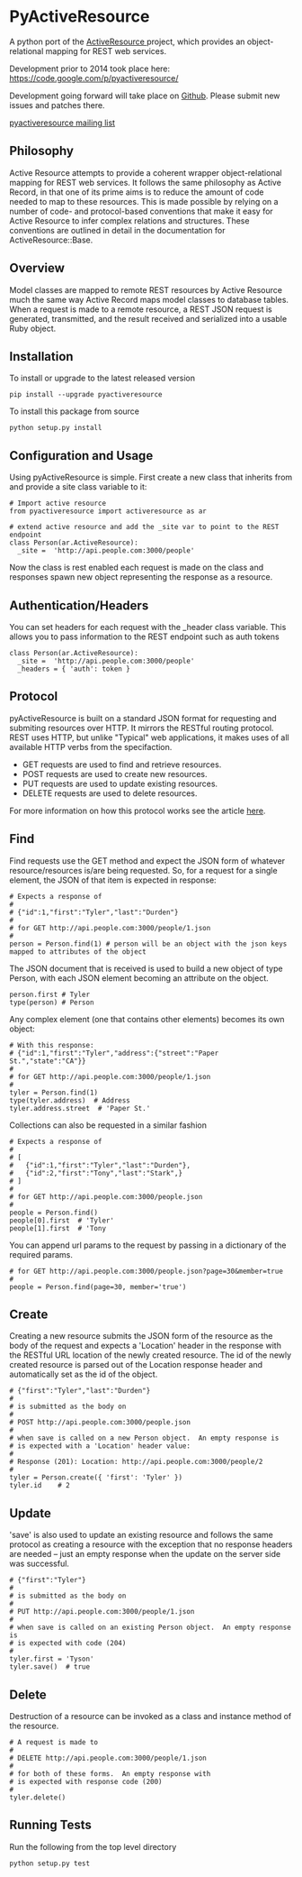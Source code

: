 PyActiveResource
================

A python port of the [ActiveResource
](https://github.com/rails/activeresource) project,
which provides an object-relational mapping for REST web services.

Development prior to 2014 took place here:
https://code.google.com/p/pyactiveresource/

Development going forward will take place on [Github](https://github.com/Shopify/pyactiveresource). Please
submit new issues and patches there.

[pyactiveresource mailing list](https://groups.google.com/forum/#!forum/pyactiveresource)

Philosophy
------------
Active Resource attempts to provide a coherent wrapper object-relational mapping for REST web services. It follows the same philosophy as Active Record, in that one of its prime aims is to reduce the amount of code needed to map to these resources. This is made possible by relying on a number of code- and protocol-based conventions that make it easy for Active Resource to infer complex relations and structures. These conventions are outlined in detail in the documentation for ActiveResource::Base.

Overview
------------
Model classes are mapped to remote REST resources by Active Resource much the same way Active Record maps model classes to database tables. When a request is made to a remote resource, a REST JSON request is generated, transmitted, and the result received and serialized into a usable Ruby object.

Installation
------------

To install or upgrade to the latest released version

    pip install --upgrade pyactiveresource

To install this package from source

    python setup.py install

Configuration and Usage
-----------------------
Using pyActiveResource is simple. First create a new class that inherits from and provide a site class variable to it:
```
# Import active resource
from pyactiveresource import activeresource as ar

# extend active resource and add the _site var to point to the REST endpoint
class Person(ar.ActiveResource):
  _site =  'http://api.people.com:3000/people'
```

Now the class is rest enabled each request is made on the class and responses spawn new object representing the response as a resource.

Authentication/Headers
----------------------
You can set headers for each request with the _header class variable. This allows you to pass information to the REST endpoint such as auth tokens

```
class Person(ar.ActiveResource):
  _site =  'http://api.people.com:3000/people'
  _headers = { 'auth': token }

```

Protocol
--------
pyActiveResource is built on a standard JSON format for requesting and submiting resources over HTTP. It mirrors the RESTful routing protocol. REST uses HTTP, but unlike "Typical" web applications, it makes uses of all available HTTP verbs from the specifaction.

* GET requests are used to find and retrieve resources.
* POST requests are used to create new resources.
* PUT requests are used to update existing resources.
* DELETE requests are used to delete resources.

For more information on how this protocol works see the article [here](https://en.wikipedia.org/wiki/Representational_state_transfer).

Find
----
Find requests use the GET method and expect the JSON form of whatever resource/resources is/are being requested. So, for a request for a single element, the JSON of that item is expected in response:
```
# Expects a response of
#
# {"id":1,"first":"Tyler","last":"Durden"}
#
# for GET http://api.people.com:3000/people/1.json
#
person = Person.find(1) # person will be an object with the json keys mapped to attributes of the object
```

The JSON document that is received is used to build a new object of type Person, with each JSON element becoming an attribute on the object.
```
person.first # Tyler
type(person) # Person
```

Any complex element (one that contains other elements) becomes its own object:
```
# With this response:
# {"id":1,"first":"Tyler","address":{"street":"Paper St.","state":"CA"}}
#
# for GET http://api.people.com:3000/people/1.json
#
tyler = Person.find(1)
type(tyler.address)  # Address
tyler.address.street  # 'Paper St.'
```

Collections can also be requested in a similar fashion
```
# Expects a response of
#
# [
#   {"id":1,"first":"Tyler","last":"Durden"},
#   {"id":2,"first":"Tony","last":"Stark",}
# ]
#
# for GET http://api.people.com:3000/people.json
#
people = Person.find()
people[0].first  # 'Tyler'
people[1].first  # 'Tony
```

You can append url params to the request by passing in a dictionary of the required params.
```
# for GET http://api.people.com:3000/people.json?page=30&member=true
#
people = Person.find(page=30, member='true')

```

Create
------
Creating a new resource submits the JSON form of the resource as the body of the request and expects a 'Location' header in the response with the RESTful URL location of the newly created resource. The id of the newly created resource is parsed out of the Location response header and automatically set as the id of the object.
```
# {"first":"Tyler","last":"Durden"}
#
# is submitted as the body on
#
# POST http://api.people.com:3000/people.json
#
# when save is called on a new Person object.  An empty response is
# is expected with a 'Location' header value:
#
# Response (201): Location: http://api.people.com:3000/people/2
#
tyler = Person.create({ 'first': 'Tyler' })
tyler.id    # 2
```

Update
------
'save' is also used to update an existing resource and follows the same protocol as creating a resource with the exception that no response headers are needed – just an empty response when the update on the server side was successful.
```
# {"first":"Tyler"}
#
# is submitted as the body on
#
# PUT http://api.people.com:3000/people/1.json
#
# when save is called on an existing Person object.  An empty response is
# is expected with code (204)
#
tyler.first = 'Tyson'
tyler.save()  # true
```

Delete
-----
Destruction of a resource can be invoked as a class and instance method of the resource.
```
# A request is made to
#
# DELETE http://api.people.com:3000/people/1.json
#
# for both of these forms.  An empty response with
# is expected with response code (200)
#
tyler.delete()
```

Running Tests
-------------

Run the following from the top level directory

    python setup.py test
